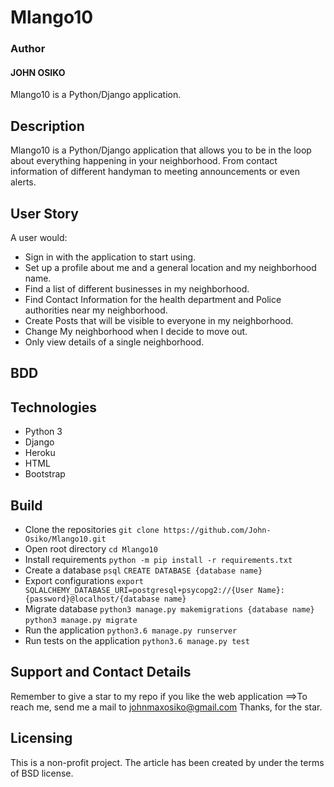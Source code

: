 # Mlango10 


###  Author
#### JOHN OSIKO
Mlango10 is a Python/Django application.

## Description
Mlango10 is a Python/Django application that allows you to be in the loop about everything happening in your neighborhood. From contact information of different handyman to meeting announcements or even alerts.


## User Story
A user would:
* Sign in with the application to start using.
* Set up a profile about me and a general location and my neighborhood name.
* Find a list of different businesses in my neighborhood.
* Find Contact Information for the health department and Police authorities near my neighborhood.
* Create Posts that will be visible to everyone in my neighborhood.
* Change My neighborhood when I decide to move out.
* Only view details of a single neighborhood.

## BDD

## Technologies

* Python 3
* Django
* Heroku
* HTML
* Bootstrap

## Build
* Clone the repositories
    `git clone https://github.com/John-Osiko/Mlango10.git`
* Open root directory
    `cd Mlango10`
* Install requirements
    `python -m pip install -r requirements.txt`
* Create a database
    `psql`
    `CREATE DATABASE {database name}`
* Export configurations
    `export SQLALCHEMY_DATABASE_URI=postgresql+psycopg2://{User Name}:{password}@localhost/{database name}`
* Migrate database
    `python3 manage.py makemigrations {database name}`
    `python3 manage.py migrate`
* Run the application
    `python3.6 manage.py runserver`
* Run tests on the application
    `python3.6 manage.py test`

## Support and Contact Details
Remember to give a star to my repo if you like the web application
   ==>To reach me, send me a mail to <a href="https://mail.google.com/">johnmaxosiko@gmail.com</a>
      Thanks, for the star.
## Licensing
This is a non-profit project. The article has been created by under the terms of BSD license.